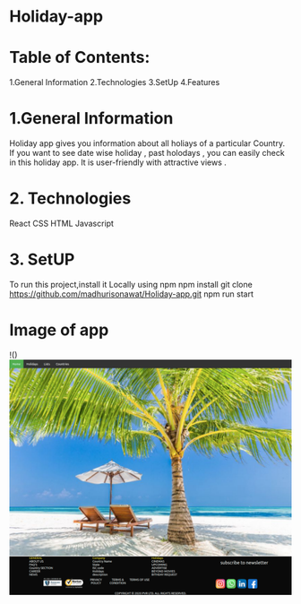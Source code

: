 # Holiday-app

# Table of Contents:
1.General Information
2.Technologies
3.SetUp
4.Features


# 1.General Information

Holiday app gives you information about all holiays of a particular Country. If you want to see date wise holiday , past holodays , you can easily check in this holiday app. It is user-friendly with attractive views .

# 2. Technologies

React 
CSS
HTML
Javascript

# 3. SetUP

To run this project,install it Locally using npm
npm install
git clone https://github.com/madhurisonawat/Holiday-app.git
npm run start

# Image of app
!()<img src="holidays/public/holiday-app.png">
